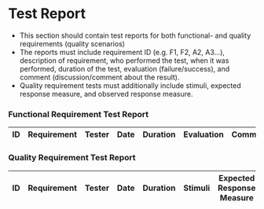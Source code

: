 
# Test Report
- This section should contain test reports for both functional- and quality
requirements (quality scenarios)
- The reports must include requirement ID (e.g. F1, F2, A2, A3…), description of
requirement, who performed the test, when it was performed, duration of
the test, evaluation (failure/success), and comment (discussion/comment
about the result).
- Quality requirement tests must additionally include stimuli, expected
response measure, and observed response measure.


### Functional Requirement Test Report
| ID | Requirement | Tester | Date | Duration | Evaluation | Comment |
|----|-------------|--------|------|----------|------------|---------|


### Quality Requirement Test Report
| ID | Requirement | Tester | Date | Duration | Stimuli | Expected Response Measure | Observed Response Measure | Comment |
|----|-------------|--------|------|----------|---------|--------------------------|--------------------------|---------|